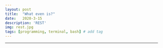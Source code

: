 ```yaml
---
layout: post
title:  "What even is?"
date:   2020-3-15
description: 'REST'
img: rest.jpg
tags: [programming, terminal, bash] # add tag
---
```

---
